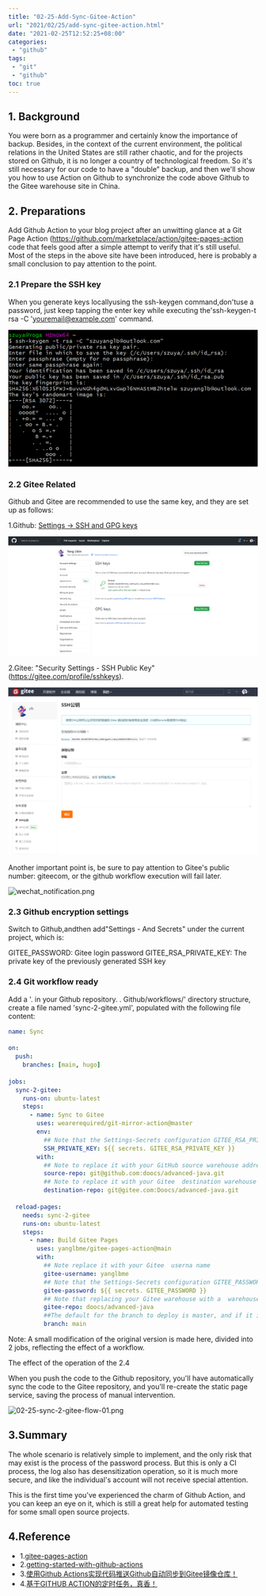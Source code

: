 ```yaml
---
title: "02-25-Add-Sync-Gitee-Action"
url: "2021/02/25/add-sync-gitee-action.html"
date: "2021-02-25T12:52:25+08:00"
categories:
 - "github"
tags:
 - "git"
 - "github"
toc: true
---
```


## 1. Background
You were born as a programmer and certainly know the importance of backup. Besides, in the context of the current environment, the political relations in the United States are still rather chaotic, and for the projects stored on Github, it is no longer a country of technological freedom. So it's still necessary for our code to have a "double" backup, and then we'll show you how to use Action on Github  to synchronize the code above Github  to the Gitee warehouse site in China. 

<!--more-->

## 2. Preparations

Add Github Action  to your blog project after an unwitting glance at a Git Page Action (https://github.com/marketplace/action/gitee-pages-action   code that feels good after a simple attempt to verify that it's still useful.  Most of the steps in the above site have been introduced, here is probably a small conclusion to pay attention to the point. 

### 2.1 Prepare the SSH key

When you generate keys locallyusing the ssh-keygen command,don'tuse a password, just keep tapping the enter key while executing the'ssh-keygen-t  rsa  -C 'youremail@example.com' command. 

![gen_ssh_key.png](https://github.com/yanglbme/gitee-pages-action/raw/main/images/gen_ssh_key.png)

### 2.2 Gitee Related

Github and  Gitee are recommended to use the same key, and they are set up as follows:

1.Github: [Settings -> SSH and GPG keys](https://github.com/settings/keys)

![add_ssh_key_github.png](https://github.com/yanglbme/gitee-pages-action/blob/main/images/add_ssh_key_github.png)

2.Gitee: "Security Settings - SSH Public Key" (https://gitee.com/profile/sshkeys).

![add_ssh_key_gitee.png](https://github.com/yanglbme/gitee-pages-action/raw/main/images/add_ssh_key_gitee.png)

Another important point is, be sure to pay attention to Gitee's public number:  giteecom, or the github workflow execution will fail later. 

![wechat_notification.png](https://github.com/yanglbme/gitee-pages-action/raw/main/images/wechat_notification.png)

### 2.3 Github encryption settings

Switch to Github,andthen add"Settings - And Secrets" under the current project, which is:

GITEE_PASSWORD: Gitee login password
GITEE_RSA_PRIVATE_KEY: The private key of the previously generated SSH key

### 2.4 Git workflow ready

Add a '. in your Github repository. . Github/workflows/' directory structure, create a file named 'sync-2-gitee.yml', populated with the following file content:

```yml
name: Sync

on:
  push:
    branches: [main, hugo]

jobs:
  sync-2-gitee:
    runs-on: ubuntu-latest
    steps:
      - name: Sync to Gitee
        uses: wearerequired/git-mirror-action@master
        env:
          ## Note that the Settings-Secrets configuration GITEE_RSA_PRIVATE_KEY
          SSH_PRIVATE_KEY: ${{ secrets. GITEE_RSA_PRIVATE_KEY }}
        with:
          ## Note to replace it with your GitHub source warehouse address
          source-repo: git@github.com:doocs/advanced-java.git
          ## Note to replace it with your Gitee  destination warehouse address
          destination-repo: git@gitee.com:Doocs/advanced-java.git

  reload-pages:
    needs: sync-2-gitee
    runs-on: ubuntu-latest
    steps:
      - name: Build Gitee Pages
        uses: yanglbme/gitee-pages-action@main
        with:
          ## Note replace it with your Gitee  userna name
          gitee-username: yanglbme
          ## Note that the Settings-Secrets configuration GITEE_PASSWORD
          gitee-password: ${{ secrets. GITEE_PASSWORD }}
          ## Note that replacing your Gitee warehouse with a  warehouse name is strictly case sensitive, please fill it in accurately or something will go wrong
          gitee-repo: doocs/advanced-java
          ##The default for the branch to deploy is master, and if it is another branch, it needs to be specified (the specified branch must exist)
          branch: main
```

Note: A small modification of the original version is made here, divided into 2 jobs, reflecting the effect of a workflow.

The effect of the operation of the 2.4

When you push the code to the Github  repository, you'll have automatically sync the code to the Gitee repository, and you'll re-create the static page service, saving the process of manual intervention. 

![02-25-sync-2-gitee-flow-01.png](http://myblog.lisenhui.cn/2021/02-25-sync-2-gitee-flow-01.png)


## 3.Summary

The whole scenario is relatively simple to implement, and the only risk that may exist is the process of the password process. But this is only a CI process, the log also has desensitization operation, so it is much more secure, and like the individual's account will not receive special attention. 

This is the first time you've experienced the charm of Github Action, and you can keep an eye on it, which is still a great help for automated testing for some small open source projects. 


## 4.Reference

- 1.[gitee-pages-action](https://github.com/yanglbme/gitee-pages-action)
- 2.[getting-started-with-github-actions](https://www.ruanyifeng.com/blog/2019/09/getting-started-with-github-actions.html)
- 3.[使用Github Actions实现代码推送Github自动同步到Gitee镜像仓库！](https://china-fanxin.gitee.io/vuepress-blog/pages/04f104/)
- 4.[基于GITHUB ACTION的定时任务，真香！](https://blog.csdn.net/qq_40748336/article/details/110749375)

